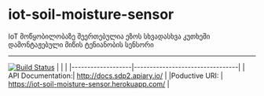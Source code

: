 # iot-soil-moisture-sensor
IoT მოწყობილობაზე შეერთებულია ეზოს სხვადასხვა კუთხეში დამონტაჟებული მიწის ტენიანობის სენსორი

------------------------------

[![Build Status](https://travis-ci.org/freeuni-sdp/iot-soil-moisture-sensor.svg?branch=master)](https://travis-ci.org/freeuni-sdp/iot-soil-moisture-sensor)
|                   |                                 |
|-------------------|---------------------------------|
| API Documentation:| http://docs.sdp2.apiary.io/ |
|Poductive URI:     | https://iot-soil-moisture-sensor.herokuapp.com/ |

